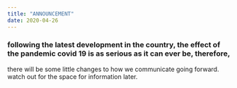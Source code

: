 ```yaml
---
title: "ANNOUNCEMENT"
date: 2020-04-26
---
```


### following the latest development in the country, the effect of the pandemic covid 19 is as serious as it can ever be, therefore,
there will be some little changes to how we communicate going forward. watch out for the space for information later.
